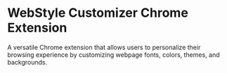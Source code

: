 # WebStyle Customizer Chrome Extension
A versatile Chrome extension that allows users to personalize their browsing experience by customizing webpage fonts, colors, themes, and backgrounds.
